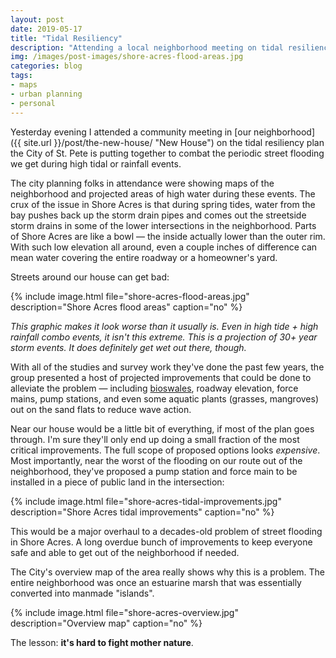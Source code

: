 ```yaml
---
layout: post
date: 2019-05-17
title: "Tidal Resiliency"
description: "Attending a local neighborhood meeting on tidal resiliency and infrastructure improvements."
img: /images/post-images/shore-acres-flood-areas.jpg
categories: blog
tags:
- maps
- urban planning
- personal
---
```


Yesterday evening I attended a community meeting in [our neighborhood]({{ site.url }}/post/the-new-house/ "New House") on the tidal resiliency plan the City of St. Pete is putting together to combat the periodic street flooding we get during high tidal or rainfall events.

The city planning folks in attendance were showing maps of the neighborhood and projected areas of high water during these events. The crux of the issue in Shore Acres is that during spring tides, water from the bay pushes back up the storm drain pipes and comes out the streetside storm drains in some of the lower intersections in the neighborhood. Parts of Shore Acres are like a bowl — the inside actually lower than the outer rim. With such low elevation all around, even a couple inches of difference can mean water covering the entire roadway or a homeowner's yard.

Streets around our house can get bad:

{% include image.html file="shore-acres-flood-areas.jpg" description="Shore Acres flood areas" caption="no" %}

_This graphic makes it look worse than it usually is. Even in high tide + high rainfall combo events, it isn't this extreme. This is a projection of 30+ year storm events. It does definitely get wet out there, though._

With all of the studies and survey work they've done the past few years, the group presented a host of projected improvements that could be done to alleviate the problem — including [bioswales](https://en.wikipedia.org/wiki/Bioswale "Bioswale"), roadway elevation, force mains, pump stations, and even some aquatic plants (grasses, mangroves) out on the sand flats to reduce wave action.

Near our house would be a little bit of everything, if most of the plan goes through. I'm sure they'll only end up doing a small fraction of the most critical improvements. The full scope of proposed options looks _expensive_. Most importantly, near the worst of the flooding on our route out of the neighborhood, they've proposed a pump station and force main to be installed in a piece of public land in the intersection:

{% include image.html file="shore-acres-tidal-improvements.jpg" description="Shore Acres tidal improvements" caption="no" %}

This would be a major overhaul to a decades-old problem of street flooding in Shore Acres. A long overdue bunch of improvements to keep everyone safe and able to get out of the neighborhood if needed.

The City's overview map of the area really shows why this is a problem. The entire neighborhood was once an estuarine marsh that was essentially converted into manmade "islands".

{% include image.html file="shore-acres-overview.jpg" description="Overview map" caption="no" %}

The lesson: **it's hard to fight mother nature**.
